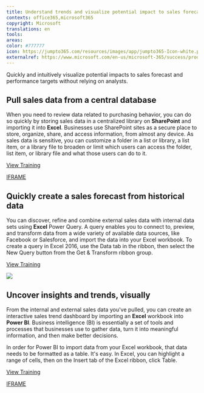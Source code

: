 ```yaml
---
title: Understand trends and visualize potential impact to sales forecasts
contexts: office365,microsoft365
copyright: Microsoft
translations: en
tools: 
areas: 
color: #777777
icon: https://jumpto365.com/resources/images/app/jumpto365-Icon-white.png
externalref: https://www.microsoft.com/en-us/microsoft-365/success/productivitylibrary/understand-trends-and-visualize-potential-impact-to-sales-forecasts
---
```

Quickly and intuitively visualize potential impacts to sales forecast and performance targets without relying on analysts.


## Pull sales data from a central database

When you need to review data related to purchasing behavior, you can do so quickly by storing sales data in a centralized library on **SharePoint** and importing it into **Excel**. Businesses use SharePoint sites as a secure place to store, organize, share, and access information, from almost any device. As sales data is sensitive, you can customize a folder in a list or library, a list item, or a library file to broaden or limit which users can access the folder, list item, or library file and what those users can do to it.

[View Training](https://support.office.com/en-US/article/Tutorial-Import-Data-into-Excel-and-Create-a-Data-Model-4b4e5ab4-60ee-465e-8195-09ebba060bf0)

[IFRAME](https://www.microsoft.com/en-us/videoplayer/embed/RE1US0c)

## Quickly create a sales forecast from historical data

You can discover, refine and combine external sales data with internal data sets using **Excel** Power Query. A query enables you to connect to, preview, and transform data from a wide variety of available data sources, like Facebook or Salesforce, and import the data into your Excel workbook. To create a query in Excel 2016, use the Data tab in the ribbon, then select the New Query button from the Get & Transform ribbon group.

[View Training](https://support.office.com/article/Create-a-forecast-in-Excel-2016-for-Windows-22c500da-6da7-45e5-bfdc-60a7062329fd)

![](http://img-prod-cms-rt-microsoft-com.akamaized.net/cms/api/am/imageFileData/RE1N0Rt?ver=8477)

## Uncover insights and trends, visually

From the internal and external sales data you've pulled, you can create an interactive sales trend dashboard by importing an **Excel** workbook into **Power BI**. Business intelligence (BI) is essentially a set of tools and processes that businesses use to gather data, turn it into meaningful information, and then make better decisions.

In order for Power BI to import data from your Excel workbook, that data needs to be formatted as a table. It's easy. In Excel, you can highlight a range of cells, then on the Insert tab of the Excel ribbon, click Table.

[View Training](https://powerbi.microsoft.com/en-us/guided-learning/powerbi-learning-5-2-upload-excel/)

[IFRAME](https://www.microsoft.com/en-us/videoplayer/embed/RE1UK8Y)

